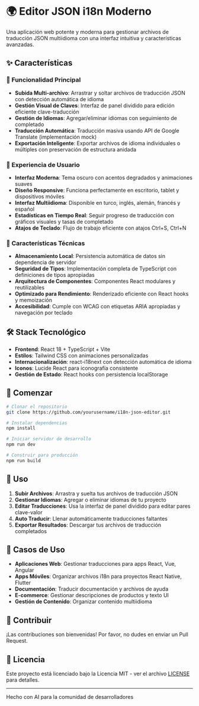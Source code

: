 # 🌍 Editor JSON i18n Moderno

Una aplicación web potente y moderna para gestionar archivos de traducción JSON multiidioma con una interfaz intuitiva y características avanzadas.

## ✨ Características

### 🚀 Funcionalidad Principal
- **Subida Multi-archivo**: Arrastrar y soltar archivos de traducción JSON con detección automática de idioma
- **Gestión Visual de Claves**: Interfaz de panel dividido para edición eficiente clave-traducción
- **Gestión de Idiomas**: Agregar/eliminar idiomas con seguimiento de completado
- **Traducción Automática**: Traducción masiva usando API de Google Translate (implementación mock)
- **Exportación Inteligente**: Exportar archivos de idioma individuales o múltiples con preservación de estructura anidada

### 🎨 Experiencia de Usuario
- **Interfaz Moderna**: Tema oscuro con acentos degradados y animaciones suaves
- **Diseño Responsive**: Funciona perfectamente en escritorio, tablet y dispositivos móviles
- **Interfaz Multiidioma**: Disponible en turco, inglés, alemán, francés y español
- **Estadísticas en Tiempo Real**: Seguir progreso de traducción con gráficos visuales y tasas de completado
- **Atajos de Teclado**: Flujo de trabajo eficiente con atajos Ctrl+S, Ctrl+N

### 🔧 Características Técnicas
- **Almacenamiento Local**: Persistencia automática de datos sin dependencia de servidor
- **Seguridad de Tipos**: Implementación completa de TypeScript con definiciones de tipos apropiadas
- **Arquitectura de Componentes**: Componentes React modulares y reutilizables
- **Optimizado para Rendimiento**: Renderizado eficiente con React hooks y memoización
- **Accesibilidad**: Cumple con WCAG con etiquetas ARIA apropiadas y navegación por teclado

## 🛠️ Stack Tecnológico

- **Frontend**: React 18 + TypeScript + Vite
- **Estilos**: Tailwind CSS con animaciones personalizadas
- **Internacionalización**: react-i18next con detección automática de idioma
- **Iconos**: Lucide React para iconografía consistente
- **Gestión de Estado**: React hooks con persistencia localStorage

## 🚀 Comenzar

```bash
# Clonar el repositorio
git clone https://github.com/yourusername/i18n-json-editor.git

# Instalar dependencias
npm install

# Iniciar servidor de desarrollo
npm run dev

# Construir para producción
npm run build
```

## 📱 Uso

1. **Subir Archivos**: Arrastra y suelta tus archivos de traducción JSON
2. **Gestionar Idiomas**: Agregar o eliminar idiomas de tu proyecto
3. **Editar Traducciones**: Usa la interfaz de panel dividido para editar pares clave-valor
4. **Auto Traducir**: Llenar automáticamente traducciones faltantes
5. **Exportar Resultados**: Descargar tus archivos de traducción completados

## 🎯 Casos de Uso

- **Aplicaciones Web**: Gestionar traducciones para apps React, Vue, Angular
- **Apps Móviles**: Organizar archivos i18n para proyectos React Native, Flutter
- **Documentación**: Traducir documentación y archivos de ayuda
- **E-commerce**: Gestionar descripciones de productos y texto UI
- **Gestión de Contenido**: Organizar contenido multiidioma

## 🤝 Contribuir

¡Las contribuciones son bienvenidas! Por favor, no dudes en enviar un Pull Request.

## 📄 Licencia

Este proyecto está licenciado bajo la Licencia MIT - ver el archivo [LICENSE](LICENSE) para detalles.

---

Hecho con AI para la comunidad de desarrolladores
